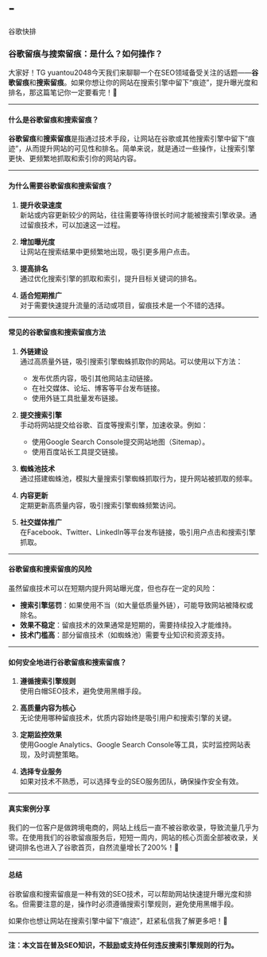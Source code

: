 # -
谷歌快排
### **谷歌留痕与搜索留痕：是什么？如何操作？**

大家好！TG yuantou2048今天我们来聊聊一个在SEO领域备受关注的话题——**谷歌留痕**和**搜索留痕**。如果你想让你的网站在搜索引擎中留下“痕迹”，提升曝光度和排名，那这篇笔记你一定要看完！🚀

---

#### **什么是谷歌留痕和搜索留痕？**

**谷歌留痕**和**搜索留痕**是指通过技术手段，让网站在谷歌或其他搜索引擎中留下“痕迹”，从而提升网站的可见性和排名。简单来说，就是通过一些操作，让搜索引擎更快、更频繁地抓取和索引你的网站内容。

---

#### **为什么需要谷歌留痕和搜索留痕？**

1. **提升收录速度**  
   新站或内容更新较少的网站，往往需要等待很长时间才能被搜索引擎收录。通过留痕技术，可以加速这一过程。

2. **增加曝光度**  
   让网站在搜索结果中更频繁地出现，吸引更多用户点击。

3. **提高排名**  
   通过优化搜索引擎的抓取和索引，提升目标关键词的排名。

4. **适合短期推广**  
   对于需要快速提升流量的活动或项目，留痕技术是一个不错的选择。

---

#### **常见的谷歌留痕和搜索留痕方法**

1. **外链建设**  
   通过高质量外链，吸引搜索引擎蜘蛛抓取你的网站。可以使用以下方法：
   - 发布优质内容，吸引其他网站主动链接。
   - 在社交媒体、论坛、博客等平台发布链接。
   - 使用外链工具批量发布链接。

2. **提交搜索引擎**  
   手动将网站提交给谷歌、百度等搜索引擎，加速收录。例如：
   - 使用Google Search Console提交网站地图（Sitemap）。
   - 使用百度站长工具提交链接。

3. **蜘蛛池技术**  
   通过搭建蜘蛛池，模拟大量搜索引擎蜘蛛抓取行为，提升网站被抓取的频率。

4. **内容更新**  
   定期更新高质量内容，吸引搜索引擎蜘蛛频繁访问。

5. **社交媒体推广**  
   在Facebook、Twitter、LinkedIn等平台发布链接，吸引用户点击和搜索引擎抓取。

---

#### **谷歌留痕和搜索留痕的风险**

虽然留痕技术可以在短期内提升网站曝光度，但也存在一定的风险：
- **搜索引擎惩罚**：如果使用不当（如大量低质量外链），可能导致网站被降权或除名。
- **效果不稳定**：留痕技术的效果通常是短期的，需要持续投入才能维持。
- **技术门槛高**：部分留痕技术（如蜘蛛池）需要专业知识和资源支持。

---

#### **如何安全地进行谷歌留痕和搜索留痕？**

1. **遵循搜索引擎规则**  
   使用白帽SEO技术，避免使用黑帽手段。

2. **高质量内容为核心**  
   无论使用哪种留痕技术，优质内容始终是吸引用户和搜索引擎的关键。

3. **定期监控效果**  
   使用Google Analytics、Google Search Console等工具，实时监控网站表现，及时调整策略。

4. **选择专业服务**  
   如果对技术不熟悉，可以选择专业的SEO服务团队，确保操作安全有效。

---

#### **真实案例分享**

我们的一位客户是做跨境电商的，网站上线后一直不被谷歌收录，导致流量几乎为零。在使用我们的谷歌留痕服务后，短短一周内，网站的核心页面全部被收录，关键词排名也进入了谷歌首页，自然流量增长了200%！🎉

---

#### **总结**

谷歌留痕和搜索留痕是一种有效的SEO技术，可以帮助网站快速提升曝光度和排名。但需要注意的是，操作时必须遵循搜索引擎规则，避免使用黑帽手段。

如果你也想让网站在搜索引擎中留下“痕迹”，赶紧私信我了解更多吧！🚀

---

**注：本文旨在普及SEO知识，不鼓励或支持任何违反搜索引擎规则的行为。**
